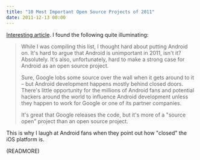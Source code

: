 ```yaml
---
title: "10 Most Important Open Source Projects of 2011"
date: 2011-12-13 00:00
---
```


[Interesting article](https://www.linux.com/news/featured-blogs/196:zonker/524082:the-10-most-important-open-source-projects-of-2011). I found the following quite illuminating:



> While I was compiling this list, I thought hard about putting Android on. It's hard to argue that Android is unimportant in 2011, isn't it? Absolutely. It's also, unfortunately, hard to make a strong case for Android as an open source project.
> 
> Sure, Google lobs some source over the wall when it gets around to it – but Android development happens mostly behind closed doors. There's little opportunity for the millions of Android fans and potential hackers around the world to influence Android development unless they happen to work for Google or one of its partner companies.
> 
> It's great that Google releases the code, but it's more of a "source open" project than an open source project.

This is why I laugh at Android fans when they point out how "closed" the iOS platform is.

(READMORE)
